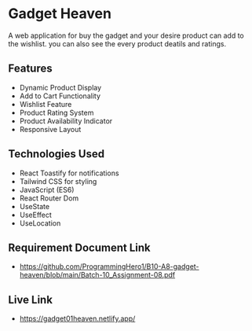 # Gadget Heaven

A web application for buy the gadget and your desire product can add to the wishlist. you can also see the every product deatils and ratings.

## Features
- Dynamic Product Display
- Add to Cart Functionality
- Wishlist Feature
- Product Rating System
- Product Availability Indicator
- Responsive Layout

## Technologies Used
- React Toastify for notifications
- Tailwind CSS for styling
- JavaScript (ES6)
- React Router Dom
- UseState
- UseEffect
- UseLocation

## Requirement Document Link
- https://github.com/ProgrammingHero1/B10-A8-gadget-heaven/blob/main/Batch-10_Assignment-08.pdf

## Live Link
- https://gadget01heaven.netlify.app/